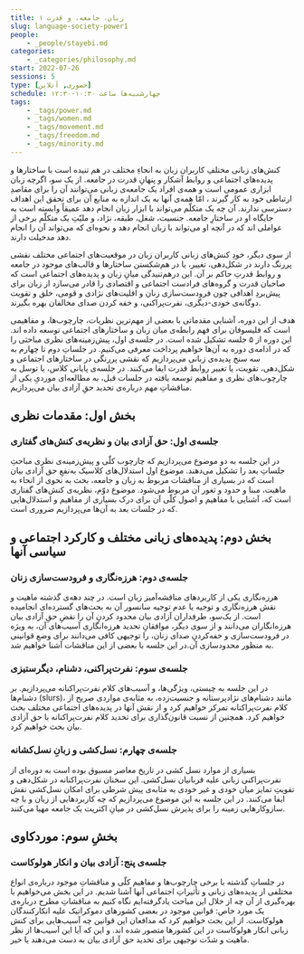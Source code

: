 ```yaml
---
title: زبان، جامعه، و قدرت ۱
slug: language-society-power1
people:
    - _people/stayebi.md
categories:
    - _categories/philosophy.md
start: 2022-07-26
sessions: 5
type: [حضوری, آنلاین]
schedule: چهارشنبه‌ها ساعت ۱۰:۳۰-۱۲:۳۰
tags: 
    - _tags/power.md
    - _tags/women.md
    - _tags/movement.md
    - _tags/freedom.md
    - _tags/minority.md
---
```



کنش‌های زبانی مختلفِ کاربران زبان به انحاءِ مختلف در هم تنیده است با ساختارها و پدیده‌های اجتماعی و روابط آشکار و پنهانِ قدرت در جامعه. از یک سو، اگرچه زبان ابزاری عمومی است و همه‌ی افراد یک جامعه‌ی زبانی می‌توانند آن را برای مقاصدِ ارتباطی خود به کار گیرند ، امّا همه‌ی آنها به یک اندازه به منابع آن برای تحقق این اهداف دسترسی ندارند. آن چه یک متکلّم می‌تواند با ابزار زبان انجام دهد عمیقاً وابسته است به جایگاه او در ساختارِ جامعه. جنسیت، شغل، طبقه، نژاد، و ملیّتِ یک متکلّم برخی از عواملی اند که در آنچه او می‌تواند با زبان انجام دهد و نحوه‌ای که می‌تواند آن را انجام دهد مدخیلت دارند.

 

از سوی دیگر، خودِ کنش‌های زبانی کاربران زبان در موقعیت‌های اجتماعی مختلف نقشی پررنگ دارند در شکل‌دهی، تغییر، یا در هم‌شکستن ساختارها و قالب‌های موجود در جامعه و روابط قدرتِ حاکم بر آن. این درهم‌تنیدگی میانِ زبان و پدیده‌های اجتماعی است که صاحبان قدرت و گروه‌های فرادست اجتماعی و اقتصادی را قادر می‌سازد از زبان برای پیش‌بردِ اهدافی چون فرودست‌سازی زنان و اقلیت‌های نژادی و قومی،‌ خلق و تقویت دوگانه‌ی خودی-دیگری، نفرت‌پراکنی، و خفه کردن صدای مخالفان بهره بگیرند.

 

هدف از این دوره‌، آشنایی مقدماتی با بعضی از مهم‌ترین نظریات، چارچوب‌ها، و مفاهیمی است که فلیسوفان برای فهم رابطه‌ی میان زبان و ساختارهای اجتماعی توسعه داده اند. این دوره از ۵ جلسه تشکیل شده است. در جلسه‌ی اول، پیش‌زمینه‌های نظری مباحثی را که در ادامه‌ی دوره به آن‌ها خواهیم پرداخت معرفی می‌کنیم. در جلساتِ دوم تا چهارم به سه سنخ پدیده‌ی زبانی می‌پردازیم که نقشی پررنگی در ساختارهای اجتماعی و شکل‌دهی، تقویت، یا تغییر روابط قدرت ایفا می‌کنند. در جلسه‌ی پایانی کلاس، با توسل به چارچوب‌های نظری و مفاهیم توسعه یافته در جلسات قبل، به مطالعه‌ای موردیِ یکی از مناقشاتِ مهم درباره‌ی تحدید حقِ آزادی بیان می‌پردازیم.
## بخش اول: مقدمات نظری
### جلسه‌ی اول: حق آزادی بیان و نظریه‌ی کنش‌های گفتاری
در این جلسه به دو موضوع می‌پردازیم که چارچوب کلّی و پیش‌زمینه‌ی نظری مباحثِ جلساتِ بعد را تشکیل می‌دهند. موضوع اول استدلال‌های کلاسیک به‌نفعِ حق آزادی بیان است که در بسیاری از مناقشات مربوط به زبان و جامعه، بحث به نحوی از انحاء به ماهیت، مبنا و حدود و ثغور آن مربوط می‌شود. موضوع دوّم، نظریه‌ی کنش‌های گفتاری است که، آشنایی با مفاهیم و اصول کلّی آن برای درک بسیاری از مفاهیم و استدلال‌هایی که در جلسات بعد به آن‌ها می‌پردازیم ضروری است.
## بخش دوم: پدیده‌های زبانی مختلف و کارکرد اجتماعی و سیاسی آنها
### جلسه‌ی دوم: هرزه‌نگاری و فرودست‌سازی زنان
هرزه‌نگاری یکی از کاربردهای مناقشه‌آمیز زبان است. در چند دهه‌ی گذشته ماهیت و نقش هرزه‌نگاری و توجیه یا عدم توجیه سانسور آن به بحث‌های گسترده‌ای انجامیده است. از یک‌سو، طرفداران آزادی بیان محدود کردنِ آن را نقضِ حق‌ِ آزادی بیان هرزه‌انگاران می‌دانند و از سوی دیگر، موافقانِ تحدید هرزه‌انگاری آسیب‌های آن، به ویژه در فرودست‌سازی و خفه‌کردنِ صدای زنان، را توجیهی کافی می‌دانند برای وضعِ قوانینی به منظور محدودسازی آن.در این جلسه با بعضی از این مناقشات آشنا خواهیم شد.

### جلسه‌ی سوم: نفرت‌پراکنی، دشنام، دیگرستیزی
در این جلسه به چیستی، ویژگی‌ها، و آسیب‌های کلام نفرت‌پراکنانه می‌پردازیم. بر دشنام‌ها (slurs)، مانند دشنام‌های نژادپرستانه و جنسیت‌زده، به مثابه‌ی مواردی صریح از کلام نفرت‌پراکنانه تمرکز خواهیم کرد و از نقش آنها در پدیده‌های اجتماعی مختلف بحث خواهیم کرد. همچنین از نسبت قانون‌گذاری برای تحدید کلام نفرت‌پراکنانه با حق آزادی بیان بحث خواهیم کرد.

### جلسه‌‌ی چهارم: نسل‌کشی و زبانِ نسل‌کشانه
بسیاری از موارد نسل کشی در تاریخ معاصر مسبوق بوده است به دوره‌ای از نفرت‌پراکنی زبانی علیه قربانیان نسل‌کشی. این سخنان نفرت‌پراکنانه در شکل‌دهی و تقویتِ تمایز میان خودی و غیر خودی به مثابه‌ی پیش شرطی برای امکان نسل‌کشی نقش ایفا می‌کنند. در این جلسه به این موضوع می‌پردازیم که چه کاربردهایی از زبان و با چه سازوکارهایی زمینه‌ را برای پذیرش نسل‌کشی در میانِ اکثریت یک جامعه مهیا می‌کنند.

## بخشِ سوم: موردکاوی
### جلسه‌ی پنج: آزادی بیان و انکار هولوکاست
در جلساتِ گذشته با برخی چارچوب‌ها و مفاهیم کلّی و مناقشاتِ موجود درباره‌ی انواع مختلفی از پدیده‌های زبانی و تأثیراتِ اجتماعی آنها آشنا شدیم. در این بخش می‌خواهیم با بهره‌گیری از آن چه از خلال این مباحث یادگرفته‌ایم نگاه کنیم به مناقشاتِ مطرح درباره‌ی یک مورد خاص: قوانین موجود در بعضی کشورهای دموکراتیک علیه انکارکنندگان هولوکاست. از این بحث خواهیم کرد که مدافعان این قوانین چه آسیب‌هایی برای کنش زبانی انکار هولوکاست در این کشورها متصور شده اند. و این که آیا این آسیب‌ها از نظر ماهیت و شدّت توجیهی برای تحدید حق آزادی بیان به دست می‌دهند یا خیر.
